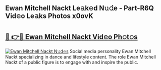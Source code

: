## Ewan Mitchell Nackt Le𝚊k𝚎d N𝚞𝚍e - Part-R6Q Vid𝚎o Le𝚊ks Photos x0ovK

# <h2><a href="http://fb0pgk.evod.top/?m=Ewan+Mitchell+Nackt">🔗 👉🔴 Ewan Mitchell Nackt Vid𝚎o Ph𝚘t𝚘s</a></h2>

[![Ewan Mitchell Nackt N𝚞d𝚎s](https://i.imgur.com/8V9OHl7.gif)](http://fb0pgk.evod.top/?m=Ewan+Mitchell+Nackt)
Social media personality Ewan Mitchell Nackt specializing in dance and lifestyle content. The role Ewan Mitchell Nackt of a public figure is to engage with and inspire the public. 
